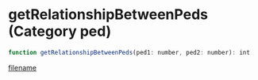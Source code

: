# getRelationshipBetweenPeds (Category ped)

```js
function getRelationshipBetweenPeds(ped1: number, ped2: number): int
```

[filename](getRelationshipBetweenPeds_m.md ':include')